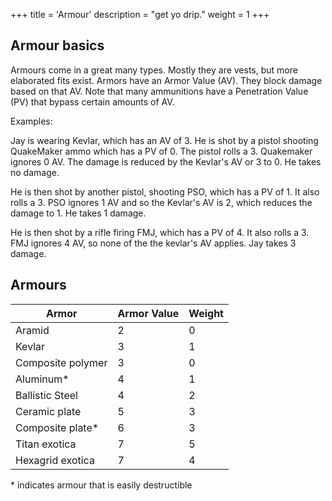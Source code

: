+++
title = 'Armour'
description = "get yo drip."
weight = 1
+++

## Armour basics
Armours come in a great many types. Mostly they are vests, but more elaborated fits exist. Armors have an Armor Value (AV). They block damage based on that AV. Note that many ammunitions have a Penetration Value (PV) that bypass certain amounts of AV.

Examples:  

Jay is wearing Kevlar, which has an AV of 3. He is shot by a pistol shooting QuakeMaker ammo which has a PV of 0. The pistol rolls a 3. Quakemaker ignores 0 AV. The damage is reduced by the Kevlar's AV or 3 to 0. He takes no damage.  

He is then shot by another pistol, shooting PSO, which has a PV of 1. It also rolls a 3. PSO ignores 1 AV and so the Kevlar's AV is 2, which reduces the damage to 1. He takes 1 damage.  

He is then shot by a rifle firing FMJ, which has a PV of 4. It also rolls a 3. FMJ ignores 4 AV, so none of the the kevlar's AV applies. Jay takes 3 damage. 


## Armours

| Armor             | Armor Value | Weight |
|-------------------|-------------|--------|
| Aramid            |           2 |      0 |
| Kevlar            |           3 |      1 |
| Composite polymer |           3 |      0 |
| Aluminum*         |           4 |      1 |
| Ballistic Steel   |           4 |      2 |
| Ceramic plate     |           5 |      3 |
| Composite plate*  |           6 |      3 |
| Titan exotica     |           7 |      5 |
| Hexagrid exotica  |           7 |      4 |

\* indicates armour that is easily destructible

